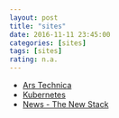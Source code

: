 ```yaml
---
layout: post
title: "sites"
date: 2016-11-11 23:45:00
categories: [sites]
tags: [sites]
rating: n.a.
---
```

* [Ars Technica]
* [Kubernetes]
* [News - The New Stack]

[Ars Technica]: http://arstechnica.com
[Kubernetes]: http://kubernetes.io
[News - The New Stack]: http://thenewstack.io/
